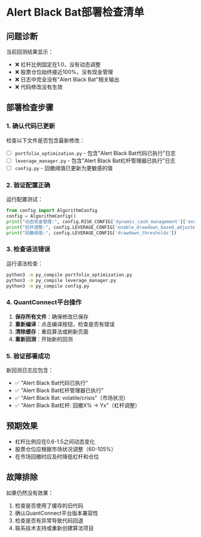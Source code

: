 # Alert Black Bat部署检查清单

## 问题诊断
当前回测结果显示：
- ❌ 杠杆比例固定在1.0，没有动态调整
- ❌ 股票仓位始终接近100%，没有现金管理
- ❌ 日志中完全没有"Alert Black Bat"相关输出
- ❌ 代码修改没有生效

## 部署检查步骤

### 1. 确认代码已更新
检查以下文件是否包含最新修改：
- [ ] `portfolio_optimization.py` - 包含"Alert Black Bat代码已执行"日志
- [ ] `leverage_manager.py` - 包含"Alert Black Bat杠杆管理器已执行"日志  
- [ ] `config.py` - 回撤阈值已更新为更敏感的值

### 2. 验证配置正确
运行配置测试：
```python
from config import AlgorithmConfig
config = AlgorithmConfig()
print("动态现金管理:", config.RISK_CONFIG['dynamic_cash_management']['enable_dynamic_cash'])
print("杠杆调整:", config.LEVERAGE_CONFIG['enable_drawdown_based_adjustment'])
print("回撤阈值:", config.LEVERAGE_CONFIG['drawdown_thresholds'])
```

### 3. 检查语法错误
运行语法检查：
```bash
python3 -m py_compile portfolio_optimization.py
python3 -m py_compile leverage_manager.py
python3 -m py_compile config.py
```

### 4. QuantConnect平台操作
1. **保存所有文件**：确保修改已保存
2. **重新编译**：点击编译按钮，检查是否有错误
3. **清除缓存**：重启算法或刷新页面
4. **重新回测**：开始新的回测

### 5. 验证部署成功
新回测日志应包含：
- ✅ "Alert Black Bat代码已执行"
- ✅ "Alert Black Bat杠杆管理器已执行"  
- ✅ "Alert Black Bat: volatile/crisis"（市场状况）
- ✅ "Alert Black Bat杠杆: 回撤X% -> Yx"（杠杆调整）

## 预期效果
- 杠杆比例应在0.6-1.5之间动态变化
- 股票仓位应根据市场状况调整（60-105%）
- 在市场回撤时应及时降低杠杆和仓位

## 故障排除
如果仍然没有效果：
1. 检查是否使用了缓存的旧代码
2. 确认QuantConnect平台版本兼容性
3. 检查是否有异常导致代码回退
4. 联系技术支持或重新创建算法项目 